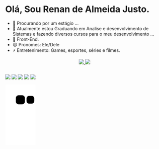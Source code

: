 
# Olá, Sou Renan de Almeida Justo.


- 🔭 Procurando por um estágio ...
- 🌱 Atualmente estou Graduando em Analise e desenvolvimento de Sistemas e fazendo diversos cursos para o meu desenvolvimento ...
- 👯 Front-End.
- 😄 Pronomes: Ele/Dele
- ⚡ Entretenimento: Games, esportes, séries e filmes.

<div align="center">
  <a href="https://github.com/withlasers">
  <img height="180em" src="https://github-readme-stats.vercel.app/api?username=withlasers&show_icons=true&theme=dracula&include_all_commits=true&count_private=true"/>
  <img height="180em" src="https://github-readme-stats.vercel.app/api/top-langs/?username=withlasers&layout=compact&langs_count=7&theme=dracula&include_all_commits=true&count_private=true"/>
</div>

##
 
<div> 
  <a href="https://www.youtube.com/channel/UCz86wPyrVm0wOInNN-Sit7g" target="_blank"><img src="https://img.shields.io/badge/YouTube-FF0000?style=for-the-badge&logo=youtube&logoColor=white" target="_blank"></a>
  <a href="https://www.instagram.com/rejustovm/" target="_blank"><img src="https://img.shields.io/badge/-Instagram-%23E4405F?style=for-the-badge&logo=instagram&logoColor=white" target="_blank"></a>
 	<a href="https://www.twitch.tv/lasersfc" target="_blank"><img src="https://img.shields.io/badge/Twitch-9146FF?style=for-the-badge&logo=twitch&logoColor=white" target="_blank"></a>
  <a href = "mailto:renandeajusto@gmail.com"><img src="https://img.shields.io/badge/-Gmail-%23333?style=for-the-badge&logo=gmail&logoColor=white" target="_blank"></a>
  <a href="https://www.linkedin.com/in/renan-justo/" target="_blank"><img src="https://img.shields.io/badge/-LinkedIn-%230077B5?style=for-the-badge&logo=linkedin&logoColor=white" target="_blank"></a> 
 
 ![Snake animation](https://github.com/rafaballerini/rafaballerini/blob/output/github-contribution-grid-snake.svg)
 
</div>
  
